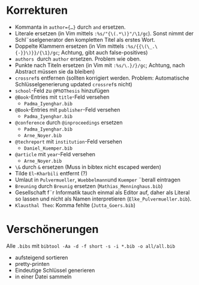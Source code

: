 Korrekturen
===========
* Kommanta in `author={…}` durch `and` ersetzen.
* Literale ersetzen (in Vim mittels `:%s/"{\(.*\)}"/\1/gc`). Sonst nimmt der
  Schl&uml;sselgenerator den kompletten Titel als erstes Wort.
* Doppelte Klammern ersetzen (in Vim mittels `:%s/{{\(\_.\{-}}\)}}/{\1}/gc`; Achtung, gibt auch false-positives)
* `authors`  durch `author` ersetzen. Problem wie oben.
* Punkte nach Titeln ersetzen (in Vim mit `:%s/\.}/}/gc`; Achtung, nach Abstract müssen sie da bleiben)
* `crossref`s entfernen (sollten korrigiert werden. Problem: Automatische Schlüsselgenerierung updated `crossref`s nicht)
* `school`-Feld zu `@PhDThesis` hinzufügen
* `@Book`-Entries mit `title`-Feld versehen
    - `Padma_Iyenghar.bib`
* `@Book`-Entries mit `publisher`-Feld versehen 
    - `Padma_Iyenghar.bib`
* `@conference` durch `@inproceedings` ersetzen 
    - `Padma_Iyenghar.bib`
    - `Arne_Noyer.bib`
* `@techreport` mit `institution`-Feld versehen 
    - `Daniel_Kuemper.bib`
* `@article` mit `year`-Feld versehen 
    - `Arne_Noyer.bib`
* `\&` durch `&` ersetzen (Muss in bibtex nicht escaped werden)
* Tilde `El~Kharbili` entfernt (?)
* Umlaut in `Pulvermueller`, `Wuebbelmann`und `Kuemper` &uml;berall eintragen
* `Breuning` durch `Breunig` ersetzen (`Mathias_Menninghaus.bib`)
* Gesellschaft f&uml;r Informatik tauch einmal als Editor auf, daher als Literal
  so lassen und nicht als Namen interpretieren (`Elke_Pulvermueller.bib`).
* `Klausthal Theo`: Komma fehlte (`Jutta_Goers.bib`)

Versch&ouml;nerungen
====================

Alle `.bibs` mit `bibtool -Aa -d -f short -s -i *.bib -o all/all.bib`

* aufsteigend sortieren
* pretty-printen
* Eindeutige Schlüssel generieren
* in einer Datei sammeln

